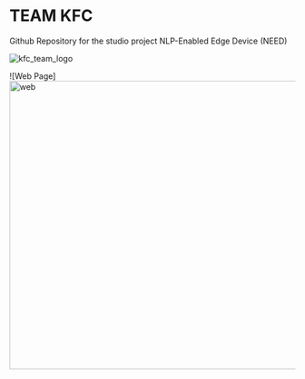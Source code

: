 # TEAM KFC

Github Repository for the studio project NLP-Enabled Edge Device (NEED)

![kfc_team_logo](https://user-images.githubusercontent.com/85330268/206613980-50876e02-7a6d-4639-af4b-cbcc12a135ff.png)

![Web Page]
<img width="509" alt="web" src="https://user-images.githubusercontent.com/106564466/219705550-838ffc7d-53dc-46a6-9347-dafc0675f1a7.png">
